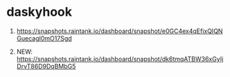 # daskyhook

1. https://snapshots.raintank.io/dashboard/snapshot/e0GC4ex4qEfixQIQNGuecagI0mO17Sgd

2. NEW: https://snapshots.raintank.io/dashboard/snapshot/dk6tmqATBW36xGyIjDrvT86D9DqBMbG5
